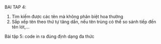 BAI TAP 4:
1. Tìm kiếm được các tên mà không phân biệt hoa thường
2. Sắp xếp tên theo thứ tự tăng dần, nếu tên trùng có thể so sánh tiếp đến tên lót,...

Bài tập 5:
code in ra đúng định dạng đa thức
